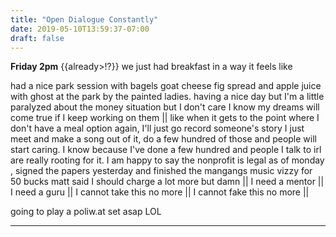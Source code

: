 ```yaml
---
title: "Open Dialogue Constantly"
date: 2019-05-10T13:59:37-07:00
draft: false
---
```



**Friday 2pm** {{already>!?}} we just had breakfast in a way it feels like

had a nice park session with bagels goat cheese fig spread and apple juice with ghost at the park by the painted ladies. having a nice day but I'm a little paralyzed about the money situation but I don't care I know my dreams will come true if I keep working on them || like when it gets to the point where I don't have a meal option again, I'll just go record someone's story I just meet and make a song out of it, do a few hundred of those and people will start caring. I know because I've done a few hundred and people I talk to irl are really rooting for it. I am happy to say the nonprofit is legal as of monday , signed the papers yesterday and finished the mangangs music vizzy for 50 bucks matt said I should charge a lot more but damn ||
I need a mentor || I need a guru || I cannot take this no more || I cannot fake this no more ||

going to play a poliw.at set asap LOL
___

